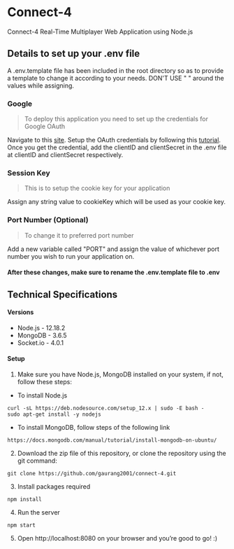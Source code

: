 # Connect-4
Connect-4 Real-Time Multiplayer Web Application using Node.js

## Details to set up your .env file

A .env.template file has been included in the root directory so as to provide a template to change it according to your needs. DON'T USE " " around the values while assigning.


### Google

> To deploy this application you need to set up the credentials for Google OAuth

Navigate to this [site](https://console.developers.google.com/apis/credentials). Setup the OAuth credentials by following this [tutorial](https://youtu.be/9x66l93iEW0).
Once you get the credential, add the clientID and clientSecret in the .env file at clientID and clientSecret respectively.

### Session Key

> This is to setup the cookie key for your application

Assign any string value to cookieKey which will be used as your cookie key.

### Port Number (Optional)

> To change it to preferred port number

Add a new variable called "PORT" and assign the value of whichever port number you wish to run your application on.

#### After these changes, make sure to rename the .env.template file to .env


## Technical Specifications

#### Versions 
- Node.js - 12.18.2
- MongoDB - 3.6.5
- Socket.io - 4.0.1

#### Setup
1. Make sure you have Node.js, MongoDB installed on your system, if not, follow these steps: 

 - To install Node.js 
```
curl -sL https://deb.nodesource.com/setup_12.x | sudo -E bash -
sudo apt-get install -y nodejs
```
- To install MongoDB, follow steps of the following link
```
https://docs.mongodb.com/manual/tutorial/install-mongodb-on-ubuntu/
```

2. Download the zip file of this repository, or clone the repository using the git command:
```
git clone https://github.com/gaurang2001/connect-4.git
```

3. Install packages required 
```
npm install
```

4. Run the server 
```
npm start
```

5. Open http://localhost:8080 on your browser and you’re good to go! :)




